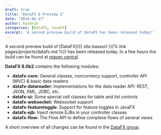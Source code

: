 ```yaml
---
draft: true
title: 'DataFX 8 Preview 2'
date: "2014-04-17"
author: hendrik
categories: [DataFX, JavaFX]
excerpt: 'A second preview build of DataFX has been released today!'
---
```

A second preview build of [DataFX]({{ site.baseurl }}{% link pages/projects/datafx.md %}) has been released today. In a few hours the build can be found at [maven central](http://search.maven.org/#search%7Cga%7C1%7Cg%3A%22org.javafxdata%22).

__DataFX 8.0b2__ contains the following modules:

* __datafx-core:__ General classes, concurrency support, controller API (MVC) & basic data readers
* __datafx-datareader:__ Implementations for the data reader API: REST, JSON, XML, JDBC, etc.
* __datafx-ui:__ Some special cell classes for table and list controls
* __datafx-websocket:__ Websocket support
* __datafx-featuretoggle:__ Support for feature toggles in JavaFX
* __datafx-ejb:__ Inject remote EJBs in your controller classes
* __datafx-flow:__ The Flow API to define complexe flows of several views

A short overview of all changes can be found in the [DataFX group](https://groups.google.com/forum/#!forum/datafx-dev).
